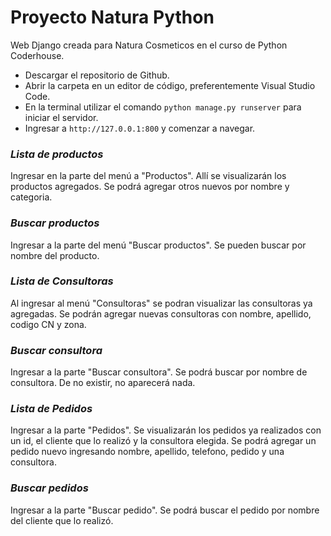 # Proyecto Natura Python
Web Django creada para Natura Cosmeticos en el curso de Python Coderhouse.

- Descargar el repositorio de Github.
- Abrir la carpeta en un editor de código, preferentemente Visual Studio Code.
- En la terminal utilizar el comando `python manage.py runserver` para iniciar el servidor.
- Ingresar a `http://127.0.0.1:800` y comenzar a navegar.

### *Lista de productos*
Ingresar en la parte del menú a "Productos". 
Allí se visualizarán los productos agregados.
Se podrá agregar otros nuevos por nombre y categoria.

### *Buscar productos*
Ingresar a la parte del menú "Buscar productos".
Se pueden buscar por nombre del producto.

### *Lista de Consultoras*
Al ingresar al menú "Consultoras" se podran visualizar las consultoras ya agregadas. 
Se podrán agregar nuevas consultoras con nombre, apellido, codigo CN y zona.

### *Buscar consultora*
Ingresar a la parte "Buscar consultora".
Se podrá buscar por nombre de consultora. De no existir, no aparecerá nada. 

### *Lista de Pedidos*
Ingresar a la parte "Pedidos". 
Se visualizarán los pedidos ya realizados con un id, el cliente que lo realizó y la consultora elegida. 
Se podrá agregar un pedido nuevo ingresando nombre, apellido, telefono, pedido y una consultora. 

### *Buscar pedidos*
Ingresar a la parte "Buscar pedido".
Se podrá buscar el pedido por nombre del cliente que lo realizó. 